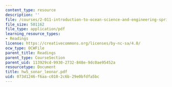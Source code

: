 ```yaml
---
content_type: resource
description: ''
file: /courses/2-011-introduction-to-ocean-science-and-engineering-spring-2006/073d1246f6aac0102c6b29e0bfdfa5bc_hw5_sonar_leonar.pdf
file_size: 501162
file_type: application/pdf
learning_resource_types:
- Readings
license: https://creativecommons.org/licenses/by-nc-sa/4.0/
ocw_type: OCWFile
parent_title: Readings
parent_type: CourseSection
parent_uid: 113929cd-9930-2732-848e-9dc0ae95452a
resourcetype: Document
title: hw5_sonar_leonar.pdf
uid: 073d1246-f6aa-c010-2c6b-29e0bfdfa5bc
---
```

